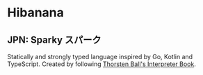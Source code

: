 # Hibanana

## JPN: Sparky スパーク

Statically and strongly typed language inspired by Go, Kotlin and TypeScript.
Created by following [Thorsten Ball's Interpreter Book](https://interpreterbook.com).
